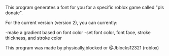 This program generates a font for you for a specific roblox game called "pls donate".

For the current version (version 2), you can currently:

-make a gradient based on font color
-set font color, font face, stroke thickness, and stroke color

This program was made by physicallyjblocked or @Jblocks12321 (roblox)
